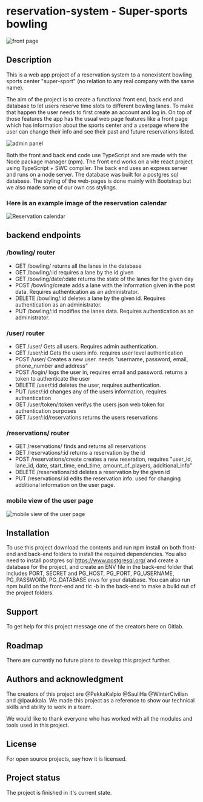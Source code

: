 # reservation-system - Super-sports bowling

![front page](image-2.png)

## Description

This is a web app project of a reservation system to a nonexistent bowling sports center "super-sport" (no relation to any real company with the same name).

The aim of the project is to create a functional front end, back end and database to let users reserve time slots to different bowling lanes. To make that happen the user needs to first create an account and log in. On top of those features the app has the usual web page features like a front page which has information about the sports center and a userpage where the user can change their info and see their past and future reservations listed.

![admin panel](image-1.png)

Both the front and back end code use TypeScript and are made with the Node package manager (npm). The front end works on a vite react project using TypeScript + SWC compiler. The back end uses an express server and runs on a node server. The database was built for a postgres sql database. The styling of the web-pages is done mainly with Bootstrap but we also made some of our own css stylings.

### Here is an example image of the reservation calendar

![Reservation calendar](image.png)

## backend endpoints

### /bowling/ router

-   GET /bowling/ returns all the lanes in the database
-   GET /bowling/:id requires a lane by the id given
-   GET /bowling/date/:date returns the state of the lanes for the given day
-   POST /bowling/create adds a lane with the information given in the post data. Requires authentication as an administrator.
-   DELETE /bowling/:id deletes a lane by the given id. Requires authentication as an administrator.
-   PUT /bowling/:id modifies the lanes data. Requires authentication as an administrator.

### /user/ router

-   GET /user/ Gets all users. Requires admin authentication.
-   GET /user/:id Gets the users info. requires user level authentication
-   POST /user/ Creates a new user. needs "username, password, email, phone_number and address"
-   POST /login/ logs the user in, requires email and password. returns a token to authenticate the user
-   DELETE /user/:id deletes the user, requires authentication.
-   PUT /user/:id changes any of the users information, requires authentication
-   GET /user/token/:token verifys the users json web token for authentication purposes
-   GET /user/:id/reservations returns the users reservations

### /reservations/ router

-   GET /reservations/ finds and returns all reservations
-   GET /reservations/:id returns a reservation by the id
-   POST /reservations/create creates a new reseration, requires "user_id, lane_id, date, start_time, end_time, amount_of_players, additional_info"
-   DELETE /reservations/:id deletes a reservation by the given id
-   PUT /reservations/:id edits the reservation info. used for changing additional information on the user page.

### mobile view of the user page

![mobile view of the user page](image-3.png)

## Installation

To use this project download the contents and run npm install on both front-end and back-end folders to install the required dependencies. You also need to install postgres sql https://www.postgresql.org/ and create a database for the project, and create an ENV file in the back-end folder that includes PORT, SECRET and PG_HOST, PG_PORT, PG_USERNAME, PG_PASSWORD, PG_DATABASE envs for your database. You can also run npm build on the front-end and tlc -b in the back-end to make a build out of the project folders.

## Support

To get help for this project message one of the creators here on Gitlab.

## Roadmap

There are currently no future plans to develop this project further.

## Authors and acknowledgment

The creators of this project are @PekkaKalpio @SauliHa @WinterCivilian and @lpaukkala. We made this project as a reference to show our technical skills and ability to work in a team.

We would like to thank everyone who has worked with all the modules and tools used in this project.

## License

For open source projects, say how it is licensed.

## Project status

The project is finished in it's current state.
